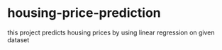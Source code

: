 # housing-price-prediction

this project predicts housing prices by using linear regression on given dataset
